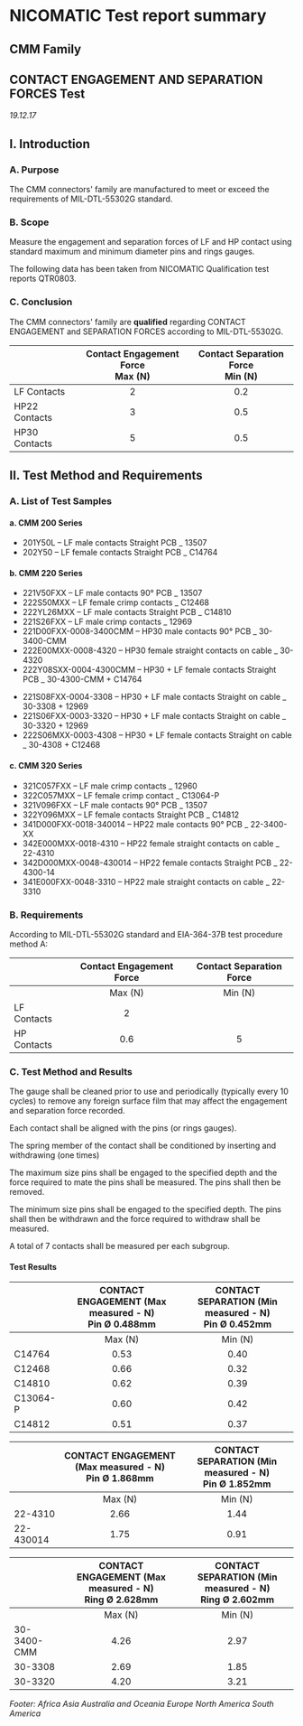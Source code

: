 <!-- PAGE: 1 -->
# NICOMATIC Test report summary
## CMM Family
## CONTACT ENGAGEMENT AND SEPARATION FORCES Test
<!-- PAGE: 2 -->
*19.12.17*

## I. Introduction

### A. Purpose

The CMM connectors' family are manufactured to meet or exceed the requirements of MIL-DTL-55302G standard.

### B. Scope

Measure the engagement and separation forces of LF and HP contact using standard maximum and minimum diameter pins and rings gauges.

The following data has been taken from NICOMATIC Qualification test reports QTR0803.

### C. Conclusion

The CMM connectors' family are **qualified** regarding CONTACT ENGAGEMENT and SEPARATION FORCES according to MIL-DTL-55302G.

| | Contact Engagement Force<br>Max (N) | Contact Separation Force<br>Min (N) |
|------------|:---:|:---:|
| LF Contacts | 2 | 0.2 |
| HP22 Contacts | 3 | 0.5 |
| HP30 Contacts | 5 | 0.5 |

## II. Test Method and Requirements

### A. List of Test Samples

#### a. CMM 200 Series
* 201Y50L – LF male contacts Straight PCB _ 13507
* 202Y50 – LF female contacts Straight PCB _ C14764

#### b. CMM 220 Series
* 221V50FXX – LF male contacts 90° PCB _ 13507
* 222S50MXX – LF female crimp contacts _ C12468
* 222YL26MXX – LF male contacts Straight PCB _ C14810
* 221S26FXX – LF male crimp contacts _ 12969
* 221D00FXX-0008-3400CMM – HP30 male contacts 90° PCB _ 30-3400-CMM
* 222E00MXX-0008-4320 – HP30 female straight contacts on cable _ 30-4320
* 222Y08SXX-0004-4300CMM – HP30 + LF female contacts Straight PCB _ 30-4300-CMM + C14764
<!-- PAGE: 3 -->
* 221S08FXX-0004-3308 – HP30 + LF male contacts Straight on cable _ 30-3308 + 12969
* 221S06FXX-0003-3320 – HP30 + LF male contacts Straight on cable _ 30-3320 + 12969
* 222S06MXX-0003-4308 – HP30 + LF female contacts Straight on cable _ 30-4308 + C12468

#### c. CMM 320 Series
* 321C057FXX – LF male crimp contacts _ 12960
* 322C057MXX – LF female crimp contact _ C13064-P
* 321V096FXX – LF male contacts 90° PCB _ 13507
* 322Y096MXX – LF female contacts Straight PCB _ C14812
* 341D000FXX-0018-340014 – HP22 male contacts 90° PCB _ 22-3400-XX
* 342E000MXX-0018-4310 – HP22 female straight contacts on cable _ 22-4310
* 342D000MXX-0048-430014 – HP22 female contacts Straight PCB _ 22-4300-14
* 341E000FXX-0048-3310 – HP22 male straight contacts on cable _ 22-3310

### B. Requirements

According to MIL-DTL-55302G standard and EIA-364-37B test procedure method A:

| | Contact Engagement Force | Contact Separation Force |
|------------|:---:|:---:|
| | Max (N) | Min (N) | Max (N) | Min (N) |
| LF Contacts | 2 | | | 0.2 |
| HP Contacts | 0.6 | 5 | 0.5 | 2 |
<!-- PAGE: 4 -->
### C. Test Method and Results

The gauge shall be cleaned prior to use and periodically (typically every 10 cycles) to remove any foreign surface film that may affect the engagement and separation force recorded.

Each contact shall be aligned with the pins (or rings gauges).

The spring member of the contact shall be conditioned by inserting and withdrawing (one times)

The maximum size pins shall be engaged to the specified depth and the force required to mate the pins shall be measured. The pins shall then be removed.

The minimum size pins shall be engaged to the specified depth. The pins shall then be withdrawn and the force required to withdraw shall be measured.

A total of 7 contacts shall be measured per each subgroup.

#### Test Results

| | CONTACT ENGAGEMENT (Max measured - N)<br>Pin Ø 0.488mm | CONTACT SEPARATION (Min measured - N)<br>Pin Ø 0.452mm |
|------------|:---:|:---:|
| | Max (N) | Min (N) | Max (N) | Min (N) |
| C14764 | 0.53 | 0.40 | 0.49 | 0.24 |
| C12468 | 0.66 | 0.32 | 0.51 | 0.26 |
| C14810 | 0.62 | 0.39 | 0.49 | 0.34 |
| C13064-P | 0.60 | 0.42 | 0.58 | 0.36 |
| C14812 | 0.51 | 0.37 | 0.49 | 0.34 |

| | CONTACT ENGAGEMENT (Max measured - N)<br>Pin Ø 1.868mm | CONTACT SEPARATION (Min measured - N)<br>Pin Ø 1.852mm |
|------------|:---:|:---:|
| | Max (N) | Min (N) | Max (N) | Min (N) |
| 22-4310 | 2.66 | 1.44 | 2.21 | 1.28 |
| 22-430014 | 1.75 | 0.91 | 1.64 | 0.64 |

| | CONTACT ENGAGEMENT (Max measured - N)<br>Ring Ø 2.628mm | CONTACT SEPARATION (Min measured - N)<br>Ring Ø 2.602mm |
|------------|:---:|:---:|
| | Max (N) | Min (N) | Max (N) | Min (N) |
| 30-3400-CMM | 4.26 | 2.97 | 2.92 | 2.23 |
| 30-3308 | 2.69 | 1.85 | 1.87 | 1.46 |
| 30-3320 | 4.20 | 3.21 | 2.94 | 2.35 |

*Footer: Africa Asia Australia and Oceania Europe North America South America*